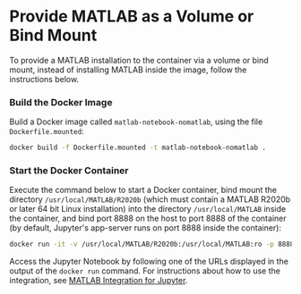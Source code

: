 # Provide MATLAB as a Volume or Bind Mount

To provide a MATLAB installation to the container via a volume or bind mount, instead of installing MATLAB inside the image, follow the instructions below.

### Build the Docker Image

Build a Docker image called `matlab-notebook-nomatlab`, using the file `Dockerfile.mounted`:

```bash
docker build -f Dockerfile.mounted -t matlab-notebook-nomatlab .
```

### Start the Docker Container

Execute the command below to start a Docker container, bind mount the directory `/usr/local/MATLAB/R2020b` (which must contain a MATLAB R2020b or later 64 bit Linux installation) into the directory `/usr/local/MATLAB` inside the container, and bind port 8888 on the host to port 8888 of the container (by default, Jupyter's app-server runs on port 8888 inside the container):

```bash
docker run -it -v /usr/local/MATLAB/R2020b:/usr/local/MATLAB:ro -p 8888:8888 matlab-notebook-nomatlab
```

Access the Jupyter Notebook by following one of the URLs displayed in the output of the ```docker run``` command.
For instructions about how to use the integration, see [MATLAB Integration for Jupyter](https://github.com/mathworks/jupyter-matlab-proxy).
